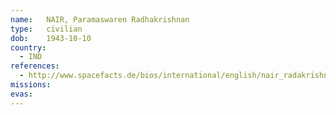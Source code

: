 ```yaml
---
name:	NAIR, Paramaswaren Radhakrishnan
type:	civilian
dob:	1943-10-10
country:
  - IND
references:
  - http://www.spacefacts.de/bios/international/english/nair_radakrishnan.htm
missions:
evas:
---
```

